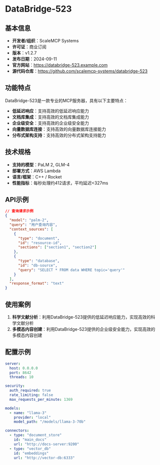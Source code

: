 # DataBridge-523

## 基本信息

- **开发者/组织**：ScaleMCP Systems
- **许可证**：商业订阅
- **版本**：v1.2.7
- **发布日期**：2024-09-11
- **官方网站**：https://databridge-523.example.com
- **源代码仓库**：https://github.com/scalemcp-systems/databridge-523

## 功能特点

DataBridge-523是一款专业的MCP服务器，具有以下主要特点：

- **低延迟响应**：支持高效的低延迟响应能力
- **文档库集成**：支持高效的文档库集成能力
- **企业级安全**：支持高效的企业级安全能力
- **向量数据库连接**：支持高效的向量数据库连接能力
- **分布式架构支持**：支持高效的分布式架构支持能力


## 技术规格

- **支持的模型**：PaLM 2, GLM-4
- **部署方式**：AWS Lambda
- **语言/框架**：C++ / Rocket
- **性能指标**：每秒处理约412请求，平均延迟<327ms

## API示例

```json
// 查询请求示例
{
  "model": "palm-2",
  "query": "用户查询内容",
  "context_sources": [
    {
      "type": "document",
      "id": "resource-id",
      "sections": ["section1", "section2"]
    },
    {
      "type": "database",
      "id": "db-source",
      "query": "SELECT * FROM data WHERE topic='query'"
    }
  ],
  "response_format": "text"
}
```

## 使用案例

1. **科学文献分析**：利用DataBridge-523提供的低延迟响应能力，实现高效的科学文献分析
2. **多模态内容创建**：利用DataBridge-523提供的企业级安全能力，实现高效的多模态内容创建


## 配置示例

```yaml
server:
  host: 0.0.0.0
  port: 8642
  threads: 10

security:
  auth_required: true
  rate_limiting: false
  max_requests_per_minute: 1369

models:
  - name: "llama-3"
    provider: "local"
    model_path: "/models/llama-3-70b"

connectors:
  - type: "document_store"
    id: "main_docs"
    url: "http://docs-server:9200"
  - type: "vector_db"
    id: "embeddings"
    url: "http://vector-db:6333"
```